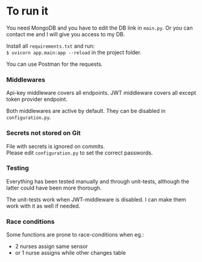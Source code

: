 # To run it
You need MongoDB and you have to edit the DB link in `main.py`. 
Or you can contact me and I will give you access to my DB.

Install all `requirements.txt` and run:   
`$ uvicorn app.main:app --reload`
in the project folder.

You can use Postman for the requests.

### Middlewares
Api-key middleware covers all endpoints.
JWT middleware covers all except token provider 
endpoint.

Both middlewares are active by default. 
They can be disabled in `configuration.py`. 



### Secrets not stored on Git
File with secrets is ignored on commits.   
Please edit `configuration.py` to set the correct 
passwords.

### Testing
Everything has been tested manually 
and through unit-tests, although the latter could 
have been more thorough. 

The unit-tests work when JWT-middleware is disabled.
I can make them work with it as well if needed.


### Race conditions

Some functions are prone to race-conditions when eg.: 
- 2 nurses assign same sensor
- or 1 nurse assigns while other changes table


